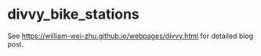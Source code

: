 # divvy_bike_stations

 
See https://william-wei-zhu.github.io/webpages/divvy.html for detailed blog post.
